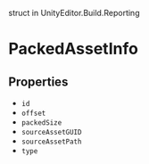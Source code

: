 struct in UnityEditor.Build.Reporting
# PackedAssetInfo

## Properties
- `id`
- `offset`
- `packedSize`
- `sourceAssetGUID`
- `sourceAssetPath`
- `type`
